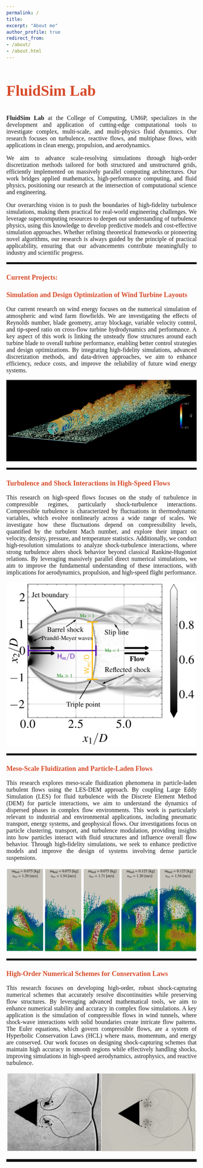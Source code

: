 ```yaml
---
permalink: /
title: 
excerpt: "About me"
author_profile: true
redirect_from: 
- /about/
- /about.html
---
```


<h3 style="color: rgb(215, 75, 42); font-size: 40px;font-family: Times New Roman, sans-serif;">
    FluidSim Lab
</h3>

<p align="justify" style="font-size: 16px; font-family: Times New Roman, sans-serif;">  
    <strong>FluidSim Lab</strong> at the College of Computing, UM6P, specializes in the development and application of 
    cutting-edge computational tools to investigate complex, multi-scale, and multi-physics fluid dynamics. Our research 
    focuses on turbulence, reactive flows, and multiphase flows, with applications in clean energy, propulsion, and aerodynamics.
</p>
<p align="justify" style="font-size: 16px; font-family: Times New Roman, sans-serif;">  
    We aim to advance scale-resolving simulations through high-order discretization methods tailored for both structured 
    and unstructured grids, efficiently implemented on massively parallel computing architectures. Our work bridges 
    applied mathematics, high-performance computing, and fluid physics, positioning our research at the intersection 
    of computational science and engineering.
</p>
<p align="justify" style="font-size: 16px; font-family: Times New Roman, sans-serif;">  
    Our overarching vision is to push the boundaries of high-fidelity turbulence simulations, making them practical 
    for real-world engineering challenges. We leverage supercomputing resources to deepen our understanding of turbulence 
    physics, using this knowledge to develop predictive models and cost-effective simulation approaches. Whether refining 
    theoretical frameworks or pioneering novel algorithms, our research is always guided by the principle of practical 
    applicability, ensuring that our advancements contribute meaningfully to industry and scientific progress.
</p>

<hr style="border:2px solid black">

<h3 style="color: rgb(215, 75, 42); font-size: 18px;font-family: Times New Roman, sans-serif;">
    Current Projects:
</h3>

<h3 style="color: rgb(215, 75, 42); font-size: 18px;font-family: Times New Roman, sans-serif;">
   Simulation and Design Optimization of Wind Turbine Layouts
</h3>
<p align="justify" style="font-size: 16px; font-family: Times New Roman, sans-serif;">
    Our current research on wind energy focuses on the numerical simulation of atmospheric and wind farm flowfields. We are investigating the effects of Reynolds number, blade geometry, array blockage, variable velocity control, and tip-speed ratio on cross-flow turbine hydrodynamics and performance. A key aspect of this work is linking the unsteady flow structures around each turbine blade to overall turbine performance, enabling better control strategies and design optimizations. By integrating high-fidelity simulations, advanced discretization methods, and data-driven approaches, we aim to enhance efficiency, reduce costs, and improve the reliability of future wind energy systems.
</p>  
<p align="center">
<img src='/images/wind.png' alt="Wind simulation">  
</p> 

<hr style="border:2px solid black">

<h3 style="color: rgb(215, 75, 42); font-size: 18px;font-family: Times New Roman, sans-serif;">
   Turbulence and Shock Interactions in High-Speed Flows
</h3>
<p align="justify" style="font-size: 16px; font-family: Times New Roman, sans-serif;">
    This research on high-speed flows focuses on the study of turbulence in compressible regimes, particularly shock-turbulence interactions. Compressible turbulence is characterized by fluctuations in thermodynamic variables, which evolve nonlinearly across a wide range of scales. We investigate how these fluctuations depend on compressibility levels, quantified by the turbulent Mach number, and explore their impact on velocity, density, pressure, and temperature statistics. Additionally, we conduct high-resolution simulations to analyze shock-turbulence interactions, where strong turbulence alters shock behavior beyond classical Rankine-Hugoniot relations. By leveraging massively parallel direct numerical simulations, we aim to improve the fundamental understanding of these interactions, with implications for aerodynamics, propulsion, and high-speed flight performance.
</p> 
<p align="center">
<img src='/images/nea-field-topo.png' alt="Underexpanded Jet">  
</p> 

<hr style="border:2px solid black">

<h3 style="color: rgb(215, 75, 42); font-size: 18px;font-family: Times New Roman, sans-serif;">
    Meso-Scale Fluidization and Particle-Laden Flows
</h3>
<p align="justify" style="font-size: 16px; font-family: Times New Roman, sans-serif;">
    This research explores meso-scale fluidization phenomena in particle-laden turbulent flows using the LES-DEM approach. By coupling Large Eddy Simulation (LES) for fluid turbulence with the Discrete Element Method (DEM) for particle interactions, we aim to understand the dynamics of dispersed phases in complex flow environments. This work is particularly relevant to industrial and environmental applications, including pneumatic transport, energy systems, and geophysical flows. Our investigations focus on particle clustering, transport, and turbulence modulation, providing insights into how particles interact with fluid structures and influence overall flow behavior. Through high-fidelity simulations, we seek to enhance predictive models and improve the design of systems involving dense particle suspensions.
</p> 
<p align="center">
<img src='/images/fluidsim.png' alt="Fluidization">  
</p> 

<hr style="border:2px solid black">

<h3 style="color: rgb(215, 75, 42); font-size: 18px;font-family: Times New Roman, sans-serif;">
    High-Order Numerical Schemes for Conservation Laws
</h3>
<p align="justify" style="font-size: 16px; font-family: Times New Roman, sans-serif;">
    This research focuses on developing high-order, robust shock-capturing numerical schemes that accurately resolve discontinuities while preserving flow structures. By leveraging advanced mathematical tools, we aim to enhance numerical stability and accuracy in complex flow simulations. A key application is the simulation of compressible flows in wind tunnels, where shock-wave interactions with solid boundaries create intricate flow patterns. The Euler equations, which govern compressible flows, are a system of Hyperbolic Conservation Laws (HCL) where mass, momentum, and energy are conserved. Our work focuses on designing shock-capturing schemes that maintain high accuracy in smooth regions while effectively handling shocks, improving simulations in high-speed aerodynamics, astrophysics, and reactive turbulence.
</p> 
<p align="center">
<img src='/images/diedre.png' alt="IBM and WENO7">  
</p> 





<!-- 
<p align="justify">  
Hello! I’m Radouan Boukharfane, an Assistant Professor at <a href="https://um6p.ma/">Mohammed VI Polytechnic University (UM6P)</a>, affiliated with <a href="https://cc.um6p.ma/">The College of Computing</a>.  

Before joining UM6P, I was a postdoctoral fellow for two years at <a href="https://kaust.edu.sa/">King Abdullah University of Science and Technology (KAUST)</a> in <a href="https://ecrc.kaust.edu.sa/">the Extreme Computing Research Center (ECRC)</a>, followed by a one-year postdoctoral research position at <a href="https://www.isae-supaero.fr/en/">ISAE-SUPAERO</a> (Toulouse, France) within <a href="https://www.isae-supaero.fr/en/research/departments/erodynamics-energetics-and-propulsion-department-daep-91/9aerodynamics-energetics-and-propulsion-department-daep/">the Aerodynamics, Energetics, and Propulsion Department (DAEP)</a>.  

I earned my PhD at the <a href="https://www.pprime.fr">P' Institute</a>, specializing in Fluids, Thermal Science, and Combustion (<a href="https://pprime.fr/la-recherche/fluides-thermique-combustion/structures-de-flamme-et-combustion-ct/">FTC Department</a>). Prior to that, I obtained a double degree: a Master’s degree from <a href="https://www.polymtl.ca/">Polytechnique Montréal</a> (Canada) and a Diplôme d’ingénieur from <a href="https://www.isae-supaero.fr/en/">ISAE-SUPAERO</a> (France), following two years of preparatory classes in the MPSI/MP* track for French grandes écoles.  
</p>  
 -->
<!-- <hr style="border:3px solid black">  

<p align="center">  
<img src='/images/wind.png' alt="Wind simulation">  
<em>Iso-surfaces of the Q-criterion of the NREL 5MW turbine, colored by streamwise velocity.</em>  
</p>  --> 

<hr style="border:3px solid black">  
